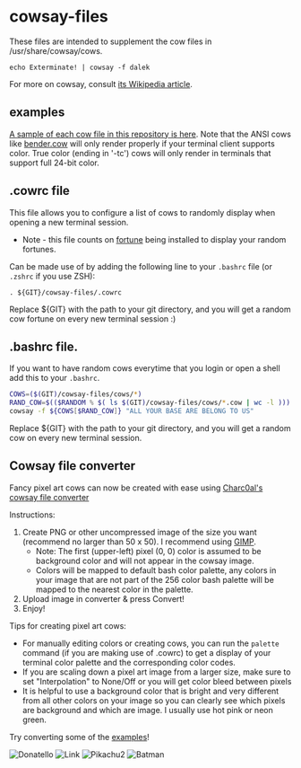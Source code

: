 cowsay-files
============

These files are intended to supplement the cow files in /usr/share/cowsay/cows.

    echo Exterminate! | cowsay -f dalek
    
For more on cowsay, consult [its Wikipedia article](https://en.wikipedia.org/wiki/Cowsay).

## examples

[A sample of each cow file in this repository is here](examples.md). Note that the ANSI cows like [bender.cow](https://github.com/paulkaefer/cowsay-files/blob/master/cows/bender.cow) will only render properly if your terminal client supports color. True color (ending in '-tc') cows will only render in terminals that support full 24-bit color.

## .cowrc file
This file allows you to configure a list of cows to randomly display when opening a new terminal session.
- Note - this file counts on [fortune](https://formulae.brew.sh/formula/fortune) being installed to display your random fortunes.

Can be made use of by adding the following line to your `.bashrc` file (or `.zshrc` if you use ZSH):

```
. ${GIT}/cowsay-files/.cowrc
```

Replace ${GIT} with the path to your git directory, and you will get a random cow fortune on every new terminal session :)

## .bashrc file. 
If you want to have random cows everytime that you login or open a shell add this to your `.bashrc`.

```bash
COWS=($(GIT)/cowsay-files/cows/*)
RAND_COW=$(($RANDOM % $( ls $(GIT)/cowsay-files/cows/*.cow | wc -l )))
cowsay -f ${COWS[$RAND_COW]} "ALL YOUR BASE ARE BELONG TO US"
```
Replace ${GIT} with the path to your git directory, and you will get a random cow on every new terminal session. 


## Cowsay file converter
Fancy pixel art cows can now be created with ease using [Charc0al's cowsay file converter](https://charc0al.github.io/cowsay-files/converter)

Instructions:
1. Create PNG or other uncompressed image of the size you want (recommend no larger than 50 x 50). I recommend using [GIMP](https://www.gimp.org/).
   - Note: The first (upper-left) pixel (0, 0) color is assumed to be background color and will not appear in the cowsay image.
   - Colors will be mapped to default bash color palette, any colors in your image that are not part of the 256 color bash palette
     will be mapped to the nearest color in the palette.
2. Upload image in converter & press Convert!
3. Enjoy!

Tips for creating pixel art cows:  
- For manually editing colors or creating cows, you can run the `palette` command (if you are making use of .cowrc) to get
a display of your terminal color palette and the corresponding color codes.
- If you are scaling down a pixel art image from a larger size, make sure to set "Interpolation" to None/Off or you will get
color bleed between pixels
- It is helpful to use a background color that is bright and very different from all other colors on your image
so you can clearly see which pixels are background and which are image. I usually use hot pink or neon green.

Try converting some of the [examples](https://charc0al.github.io/cowsay-files/converter/examples)!

![Donatello](https://charc0al.github.io/cowsay-files/converter/src_images/donatello.png)
![Link](https://charc0al.github.io/cowsay-files/converter/src_images/link.png)
![Pikachu2](https://charc0al.github.io/cowsay-files/converter/src_images/pikachu2.png)
![Batman](https://charc0al.github.io/cowsay-files/converter/src_images/batman.png)
